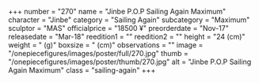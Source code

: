 +++
number = "270"
name = "Jinbe P.O.P Sailing Again Maximum"
character = "Jinbe"
category = "Sailing Again"
subcategory = "Maximum"
sculptor = "MAS"
officialprice = "18500 ¥"
preorderdate = "Nov-17"
releasedate = "Mar-18"
reedition1 = ""
reedition2 = ""
height = "24 (cm)"
weight = " (g)"
boxsize = " (cm)"
observations = ""
image = "/onepiecefigures/images/poster/full/270.jpg"
thumb = "/onepiecefigures/images/poster/thumb/270.jpg"
alt = "Jinbe P.O.P Sailing Again Maximum"
class = "sailing-again"
+++
